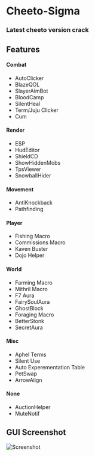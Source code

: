 # Cheeto-Sigma
### Latest cheeto version crack

## Features

#### Combat
+ AutoClicker
+ BlazeQOL
+ SlayerAimBot
+ BloodCamp
+ SilentHeal
+ Term/Juju Clicker
+ Cum

#### Render
+ ESP
+ HudEditor
+ ShieldCD
+ ShowHiddenMobs
+ TpsViewer
+ SnowballHider

#### Movement
+ AntiKnockback
+ Pathfinding

#### Player
+ Fishing Macro
+ Commissions Macro
+ Kaven Buster
+ Dojo Helper

#### World
+ Farming Macro
+ Mithril Macro
+ F7 Aura
+ FairySoulAura
+ GhostBlock
+ Foraging Macro
+ BetterStonk
+ SecretAura

#### Misc
+ Aphel Terms
+ Silent Use
+ Auto Experementation Table
+ PetSwap
+ ArrowAlign

#### None
+ AuctionHelper
+ MuteNotif

## GUI Screenshot
![Screenshot](https://media.discordapp.net/attachments/972977075197739048/1019616928358203422/unknown.png)
